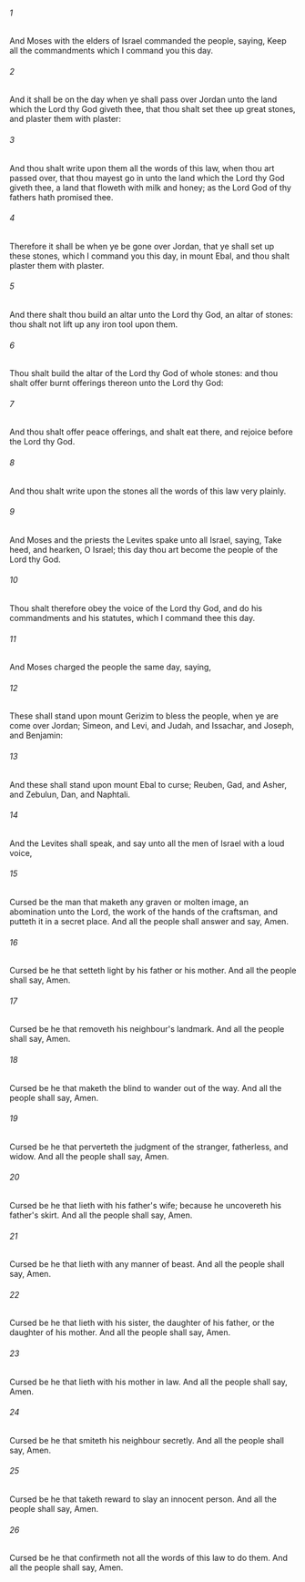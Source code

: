###### 1
And Moses with the elders of Israel commanded the people, saying, Keep all the commandments which I command you this day.

###### 2
And it shall be on the day when ye shall pass over Jordan unto the land which the Lord thy God giveth thee, that thou shalt set thee up great stones, and plaster them with plaster:

###### 3
And thou shalt write upon them all the words of this law, when thou art passed over, that thou mayest go in unto the land which the Lord thy God giveth thee, a land that floweth with milk and honey; as the Lord God of thy fathers hath promised thee.

###### 4
Therefore it shall be when ye be gone over Jordan, that ye shall set up these stones, which I command you this day, in mount Ebal, and thou shalt plaster them with plaster.

###### 5
And there shalt thou build an altar unto the Lord thy God, an altar of stones: thou shalt not lift up any iron tool upon them.

###### 6
Thou shalt build the altar of the Lord thy God of whole stones: and thou shalt offer burnt offerings thereon unto the Lord thy God:

###### 7
And thou shalt offer peace offerings, and shalt eat there, and rejoice before the Lord thy God.

###### 8
And thou shalt write upon the stones all the words of this law very plainly.

###### 9
And Moses and the priests the Levites spake unto all Israel, saying, Take heed, and hearken, O Israel; this day thou art become the people of the Lord thy God.

###### 10
Thou shalt therefore obey the voice of the Lord thy God, and do his commandments and his statutes, which I command thee this day.

###### 11
And Moses charged the people the same day, saying,

###### 12
These shall stand upon mount Gerizim to bless the people, when ye are come over Jordan; Simeon, and Levi, and Judah, and Issachar, and Joseph, and Benjamin:

###### 13
And these shall stand upon mount Ebal to curse; Reuben, Gad, and Asher, and Zebulun, Dan, and Naphtali.

###### 14
And the Levites shall speak, and say unto all the men of Israel with a loud voice,

###### 15
Cursed be the man that maketh any graven or molten image, an abomination unto the Lord, the work of the hands of the craftsman, and putteth it in a secret place. And all the people shall answer and say, Amen.

###### 16
Cursed be he that setteth light by his father or his mother. And all the people shall say, Amen.

###### 17
Cursed be he that removeth his neighbour's landmark. And all the people shall say, Amen.

###### 18
Cursed be he that maketh the blind to wander out of the way. And all the people shall say, Amen.

###### 19
Cursed be he that perverteth the judgment of the stranger, fatherless, and widow. And all the people shall say, Amen.

###### 20
Cursed be he that lieth with his father's wife; because he uncovereth his father's skirt. And all the people shall say, Amen.

###### 21
Cursed be he that lieth with any manner of beast. And all the people shall say, Amen.

###### 22
Cursed be he that lieth with his sister, the daughter of his father, or the daughter of his mother. And all the people shall say, Amen.

###### 23
Cursed be he that lieth with his mother in law. And all the people shall say, Amen.

###### 24
Cursed be he that smiteth his neighbour secretly. And all the people shall say, Amen.

###### 25
Cursed be he that taketh reward to slay an innocent person. And all the people shall say, Amen.

###### 26
Cursed be he that confirmeth not all the words of this law to do them. And all the people shall say, Amen.

